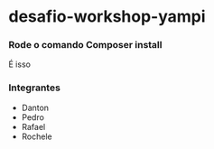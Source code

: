 # desafio-workshop-yampi

### Rode o comando Composer install

É isso

### Integrantes
- Danton
- Pedro
- Rafael
- Rochele
